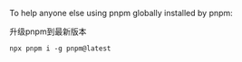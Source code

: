To help anyone else using pnpm globally installed by pnpm:

升级pnpm到最新版本

```ssh
npx pnpm i -g pnpm@latest
```